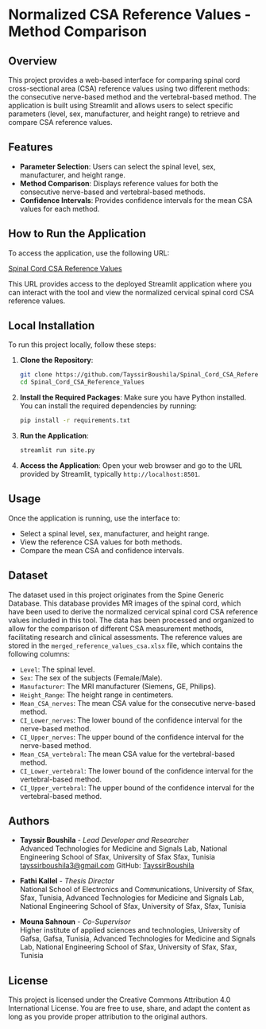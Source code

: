 # Normalized CSA Reference Values - Method Comparison

## Overview
This project provides a web-based interface for comparing spinal cord cross-sectional area (CSA) reference values using two different methods: the consecutive nerve-based method and the vertebral-based method. The application is built using Streamlit and allows users to select specific parameters (level, sex, manufacturer, and height range) to retrieve and compare CSA reference values.

## Features
- **Parameter Selection**: Users can select the spinal level, sex, manufacturer, and height range.
- **Method Comparison**: Displays reference values for both the consecutive nerve-based and vertebral-based methods.
- **Confidence Intervals**: Provides confidence intervals for the mean CSA values for each method.

  
## How to Run the Application

To access the application, use the following URL:

[Spinal Cord CSA Reference Values](https://spinal-cord-csa-reference-values.streamlit.app/)

This URL provides access to the deployed Streamlit application where you can interact with the tool and view the normalized cervical spinal cord CSA reference values.

## Local Installation

To run this project locally, follow these steps:

1. **Clone the Repository**:
    ```bash
    git clone https://github.com/TayssirBoushila/Spinal_Cord_CSA_Reference_Values.git
    cd Spinal_Cord_CSA_Reference_Values
    ```

2. **Install the Required Packages**:
    Make sure you have Python installed. You can install the required dependencies by running:
    ```bash
    pip install -r requirements.txt
    ```

3. **Run the Application**:
    ```bash
    streamlit run site.py
    ```

4. **Access the Application**:
    Open your web browser and go to the URL provided by Streamlit, typically `http://localhost:8501`.

## Usage

Once the application is running, use the interface to:
- Select a spinal level, sex, manufacturer, and height range.
- View the reference CSA values for both methods.
- Compare the mean CSA and confidence intervals.

## Dataset
The dataset used in this project originates from the Spine Generic Database. This database provides MR images of the spinal cord, which have been used to derive the normalized cervical spinal cord CSA reference values included in this tool. The data has been processed and organized to allow for the comparison of different CSA measurement methods, facilitating research and clinical assessments.
The reference values are stored in the `merged_reference_values_csa.xlsx` file, which contains the following columns:
- `Level`: The spinal level.
- `Sex`: The sex of the subjects (Female/Male).
- `Manufacturer`: The MRI manufacturer (Siemens, GE, Philips).
- `Height_Range`: The height range in centimeters.
- `Mean_CSA_nerves`: The mean CSA value for the consecutive nerve-based method.
- `CI_Lower_nerves`: The lower bound of the confidence interval for the nerve-based method.
- `CI_Upper_nerves`: The upper bound of the confidence interval for the nerve-based method.
- `Mean_CSA_vertebral`: The mean CSA value for the vertebral-based method.
- `CI_Lower_vertebral`: The lower bound of the confidence interval for the vertebral-based method.
- `CI_Upper_vertebral`: The upper bound of the confidence interval for the vertebral-based method.

## Authors

  - **Tayssir Boushila** - *Lead Developer and Researcher*  
  Advanced Technologies for Medicine and Signals Lab, National Engineering School of Sfax, University of Sfax
  Sfax, Tunisia
  tayssirboushila3@gmail.com 
  GitHub: [TayssirBoushila](https://github.com/TayssirBoushila)

- **Fathi Kallel** - *Thesis Director*  
  National School of Electronics and Communications, University of Sfax,
  Sfax, Tunisia,
  Advanced Technologies for Medicine and Signals Lab, National Engineering School of Sfax, University of Sfax,
  Sfax, Tunisia

- **Mouna Sahnoun** - *Co-Supervisor*  
  Higher institute of applied sciences and technologies, University of Gafsa, Gafsa, Tunisia,
  Advanced Technologies for Medicine and Signals Lab, National Engineering School of Sfax, University of Sfax,
  Sfax, Tunisia


## License

This project is licensed under the Creative Commons Attribution 4.0 International License. You are free to use, share, and adapt the content as long as you provide proper attribution to the original authors.




